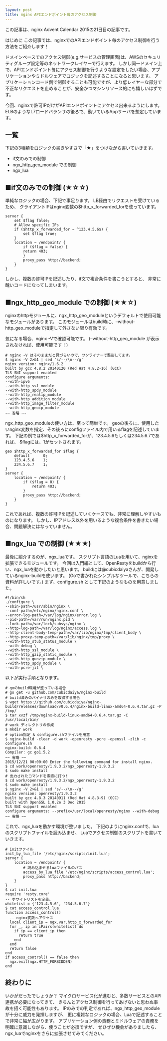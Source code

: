 ```yaml
---
layout: post
title: nginx APIエンドポイント毎のアクセス制御
---
```


この記事は、nginx Advent Calendar 2015の21日目の記事です。

はじめに
この記事では、nginxでのAPIエンドポイント毎のアクセス制御を行う方法をご紹介します！

ドメインベースでのアクセス制御(e.g.サービスの管理画面)は、AWSのセキュリティグループ設定等のネットワークレイヤーで行えます。
しかし同一ドメイン上で、APIエンドポイント毎にアクセス制御を行うような設定をしたい場合、アプリケーションやミドルウェアでロジックを記述することになると思います。
アプリケーションコード側で制御することも可能ですが、より低レイヤーな部分で不正なリクエストを止めることが、安全かつマシンリソース的にも嬉しいはずです。

今回、nginxで許可IPだけがAPIエンドポイントにアクセス出来るようにします。
ELBのようなL7ロードバランサの後ろで、動いているAppサーバを想定しています。

## 一覧

下記の3種類をロジックの書きやすさで「★」をつけながら書いていきます。

- if文のみでの制御
- ngx_http_geo_module での制御
- ngx_lua

## ■if文のみでの制御 (★☆☆)

単純なロジックの場合、下記で事足ります。
LB経由でリクエストを受けているため、
クライアントIPはnginx変数の$http_x_forwarded_forを使っています。

```
server {
    set $flag false;
    # Allow specific IPs
    if ($http_x_forwarded_for ~ ^123.4.5.6$) {
        set $flag true;
    }
    location ~ /endpoint/ {
        if ($flag = false) {
        return 403;
        }
        proxy_pass http://backend;
    }
}
```

しかし、複数の許可IPを記述したり、if文で複合条件を書こうとすると、
非常に醜いコードになってしまいます。

## ■ngx_http_geo_module での制御 (★★☆)

nginxのhttpモジュールに、ngx_http_geo_moduleというデフォルトで使用可能なモジュールがあります。
このモジュールはbuild時に、–without-http_geo_moduleで指定して外さない限り有効です。

気になる場合、nginx -Vで確認可能です。
(–without-http_geo_module が表示されなければ、使用可能です！)

```
# nginx -V はそのままだと見づらいので、ワンライナーで整形してます。
$ nginx -V 2>&1 | sed 's/--/\n--/g'
nginx version: nginx/1.6.2
built by gcc 4.8.2 20140120 (Red Hat 4.8.2-16) (GCC)
TLS SNI support enabled
configure arguments:
--with-ipv6
--with-http_ssl_module
--with-http_spdy_module
--with-http_realip_module
--with-http_addition_module
--with-http_image_filter_module
--with-http_geoip_module
~~ 省略 ~~
```

ngx_http_geo_moduleの使い方は、至って簡単です。
geoの後ろに、使用したいnginx変数を指定、その後ろにconfigファイル内で用いるflagを記述しています。
下記の例では$http_x_forwarded_forが、123.4.5.6もしくは234.5.6.7であれば、
$flagには、1がセットされます。

```
geo $http_x_forwarded_for $flag {
    default      0;
    123.4.5.6    1;
    234.5.6.7    1;
}
server {
    location ~ /endpoint/ {
        if ($flag = 0) {
            return 403;
        }
        proxy_pass http://backend;
    }
}
```

これであれば、複数の許可IPを記述していくケースでも、非常に理解しやすいものになります。
しかし、IPアドレス以外を用いるような複合条件を書きたい場合、問題解決にはなっていません。

## ■ngx_lua での制御 (★★★)

最後に紹介するのが、ngx_luaです。
スクリプト言語のLuaを用いて、nginxを拡張できるモジュールです。
今回は入門編として、OpenRestyをbuildから行い、ngx_luaを動かしたいと思います。
buildには@cubicdaiyaさんが、開発しているnginx-buildを使います。
(Goで書かれたシンプルなツールで、こちらの資料が詳しいです。)
まず、configure.sh として下記のようなものを用意しました。

```
#!/bin/sh
./configure \
--sbin-path=/usr/sbin/nginx \
--conf-path=/etc/nginx/nginx.conf \
--error-log-path=/var/log/nginx/error.log \
--pid-path=/var/run/nginx.pid \
--lock-path=/var/lock/subsys/nginx \
--http-log-path=/var/log/nginx/access.log \
--http-client-body-temp-path=/var/lib/nginx/tmp/client_body \
--http-proxy-temp-path=/var/lib/nginx/tmp/proxy \
--with-http_stub_status_module \
--with-debug \
--with-http_ssl_module \
--with-http_gzip_static_module \
--with-http_gunzip_module \
--with-http_spdy_module \
--with-pcre-jit \
```

以下が実行手順となります。

```
# goのbuild環境が整っている場合
# go get -u github.com/cubicdaiya/nginx-build
# build済みのバイナリのみを取得する場合
$ wget https://github.com/cubicdaiya/nginx-build/releases/download/v0.6.4/nginx-build-linux-amd64-0.6.4.tar.gz -P /tmp/
$ tar xvzf /tmp/nginx-build-linux-amd64-0.6.4.tar.gz -C /usr/local/bin/
# work ディレクトリの作成
$ mkdir work
# option指定 & configure.shファイルを用意
$ nginx-build -clear -d work -openresty -pcre -openssl -zlib -c configure.sh
nginx-build: 0.6.4
Compiler: gc go1.5.2
~~ 省略 ~~
2015/12/21 00:00:00 Enter the following command for install nginx.
$ cd work/openresty/1.9.3.2/ngx_openresty-1.9.3.2
$ sudo make install
# 出力されたコマンドを素直に打つ!
$ cd work/openresty/1.9.3.2/ngx_openresty-1.9.3.2
$ sudo make install
$ nginx -V 2>&1 | sed 's/--/\n--/g'
nginx version: openresty/1.9.3.2
built by gcc 4.8.3 20140911 (Red Hat 4.8.3-9) (GCC)
built with OpenSSL 1.0.2e 3 Dec 2015
TLS SNI support enabled
configure arguments: --prefix=/usr/local/openresty/nginx --with-debug
~~ 省略 ~~
```

これで、ngx_luaを動かす環境が整いました。
下記のようにnginx.confで、luaのスクリプトファイルを読み込ませ、
Luaでアクセス制御のスクリプトを書いていきます。

```
# initファイル
init_by_lua_file '/etc/nginx/scripts/init.lua';
server {
    location ~ /endpoint/ {
        # 読み込ませるluaファイルのパス
        access_by_lua_file '/etc/nginx/scripts/access_control.lua';
        proxy_pass http://backend;
    }
}
$ cat init.lua
require 'resty.core'
-- ホワイトリストを定義。
whitelist = {'123.4.5.6', '234.5.6.7'}
$ cat access_control.lua
function access_control()
  -- nginx変数へアクセス
  local client_ip = ngx.var.http_x_forwarded_for
  for _, ip in iPairs(whitelist) do
    if ip == client_ip then
      return true
    end
  end
  return false
end
if access_control() == false then
  ngx.exit(ngx.HTTP_FORBIDDEN)
end
```

## 終わりに

いかがだったでしょうか？
マイクロサービス化が進むと、多数サービスとのAPI連携が必要になってきて、
きちんとアクセス制御を行ってあげないと思わぬ事故を招く可能性もあります。
IPのみでの判定であれば、ngx_http_geo_moduleが十分に威力を発揮しますが、
更に複雑なロジックの場合、Luaで記述することで非常に幅が広がります。
アプリケーション側の責務とミドルウェアの責務を明確に意識しながら、使うことが必須ですが、
ぜひぜひ機会がありましたら、ngx_luaでnginxをさらに拡張させてみてください。
